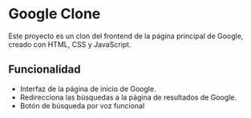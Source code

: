 # Google Clone

Este proyecto es un clon del frontend de la página principal de Google, creado con HTML, CSS y JavaScript.

## Funcionalidad

- Interfaz de la página de inicio de Google.
- Redirecciona las búsquedas a la página de resultados de Google.
- Botón de búsqueda por voz funcional